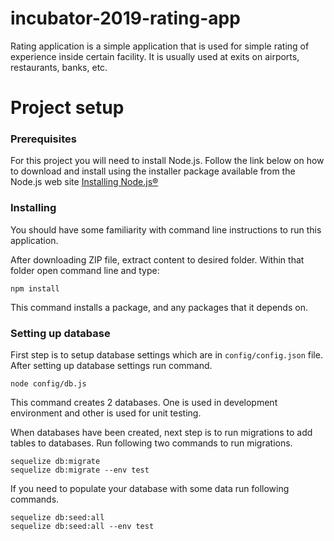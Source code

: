 # incubator-2019-rating-app

Rating application is a simple application that is used for simple rating of experience inside certain facility. It is usually used at exits on airports, restaurants, banks, etc.

# Project setup

### Prerequisites

For this project you will need to install Node.js. Follow the link below on how to download and install using the installer package available from the Node.js web site [Installing Node.js®](https://nodejs.org/en/download/package-manager/)

### Installing

You should have some familiarity with command line instructions to run this application.

After downloading ZIP file, extract content to desired folder. Within that folder open command line and type:

```
npm install
```

This command installs a package, and any packages that it depends on.

### Setting up database

First step is to setup database settings which are in `config/config.json` file.
After setting up database settings run command.

```
node config/db.js
```

This command creates 2 databases. One is used in development environment and other is used for unit testing.

When databases have been created, next step is to run migrations to add tables to databases. Run following two commands to run migrations.

    sequelize db:migrate
    sequelize db:migrate --env test

If you need to populate your database with some data run following commands.

    sequelize db:seed:all
    sequelize db:seed:all --env test
